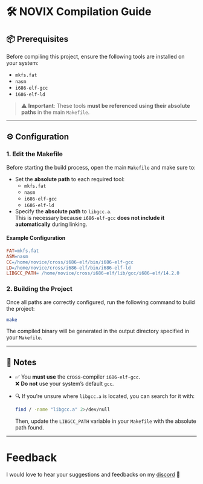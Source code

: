 # 🛠️ NOVIX Compilation Guide

## 📦 Prerequisites

Before compiling this project, ensure the following tools are installed on your system:

- `mkfs.fat`
- `nasm`
- `i686-elf-gcc`
- `i686-elf-ld`

> ⚠️ **Important**: These tools **must be referenced using their absolute paths** in the main `Makefile`.

---

## ⚙️ Configuration

### 1. Edit the Makefile

Before starting the build process, open the main `Makefile` and make sure to:

- Set the **absolute path** to each required tool:
  - `mkfs.fat`
  - `nasm`
  - `i686-elf-gcc`
  - `i686-elf-ld`
- Specify the **absolute path** to `libgcc.a`.  
  This is necessary because `i686-elf-gcc` **does not include it automatically** during linking.

#### Example Configuration

```makefile
FAT=mkfs.fat
ASM=nasm
CC=/home/novice/cross/i686-elf/bin/i686-elf-gcc
LD=/home/novice/cross/i686-elf/bin/i686-elf-ld
LIBGCC_PATH= /home/novice/cross/i686-elf/lib/gcc/i686-elf/14.2.0
```

### 2. Building the Project

Once all paths are correctly configured, run the following command to build the project:

```bash
make
```

The compiled binary will be generated in the output directory specified in your `Makefile`.

---

## 📝 Notes

- ✅ You **must use** the cross-compiler `i686-elf-gcc`.  
  ❌ **Do not** use your system’s default `gcc`.

- 🔍 If you're unsure where `libgcc.a` is located, you can search for it with:

  ```bash
  find / -name "libgcc.a" 2>/dev/null
  ```

  Then, update the `LIBGCC_PATH` variable in your `Makefile` with the absolute path found.

---

# Feedback

I would love to hear your suggestions and feedbacks on my [discord]() 🚀
